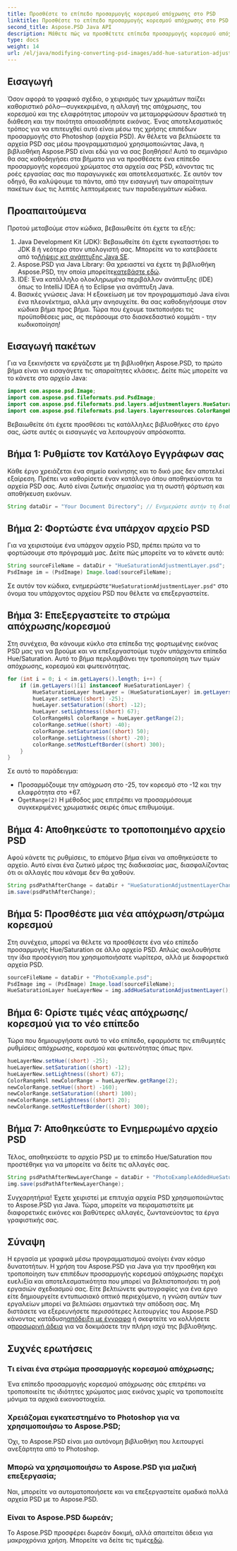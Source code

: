 ```yaml
---
title: Προσθέστε το επίπεδο προσαρμογής κορεσμού απόχρωσης στο PSD
linktitle: Προσθέστε το επίπεδο προσαρμογής κορεσμού απόχρωσης στο PSD
second_title: Aspose.PSD Java API
description: Μάθετε πώς να προσθέτετε επίπεδα προσαρμογής κορεσμού απόχρωσης στο PSD χρησιμοποιώντας το Aspose.PSD για Java σε αυτό το περιεκτικό, βήμα προς βήμα σεμινάριο. Βελτιώστε τη ροή εργασιών σχεδίασης γραφικών.
type: docs
weight: 14
url: /el/java/modifying-converting-psd-images/add-hue-saturation-adjustment-layer-psd/
---
```

## Εισαγωγή
Όσον αφορά το γραφικό σχέδιο, ο χειρισμός των χρωμάτων παίζει καθοριστικό ρόλο—συγκεκριμένα, η αλλαγή της απόχρωσης, του κορεσμού και της ελαφρότητας μπορούν να μεταμορφώσουν δραστικά τη διάθεση και την ποιότητα οποιασδήποτε εικόνας. Ένας αποτελεσματικός τρόπος για να επιτευχθεί αυτό είναι μέσω της χρήσης επιπέδων προσαρμογής στο Photoshop (αρχεία PSD). Αν θέλετε να βελτιώσετε τα αρχεία PSD σας μέσω προγραμματισμού χρησιμοποιώντας Java, η βιβλιοθήκη Aspose.PSD είναι εδώ για να σας βοηθήσει! Αυτό το σεμινάριο θα σας καθοδηγήσει στα βήματα για να προσθέσετε ένα επίπεδο προσαρμογής κορεσμού χρώματος στα αρχεία σας PSD, κάνοντας τις ροές εργασίας σας πιο παραγωγικές και αποτελεσματικές.
Σε αυτόν τον οδηγό, θα καλύψουμε τα πάντα, από την εισαγωγή των απαραίτητων πακέτων έως τις λεπτές λεπτομέρειες των παραδειγμάτων κώδικα.
## Προαπαιτούμενα
Προτού μεταβούμε στον κώδικα, βεβαιωθείτε ότι έχετε τα εξής:
1.  Java Development Kit (JDK): Βεβαιωθείτε ότι έχετε εγκαταστήσει το JDK 8 ή νεότερο στον υπολογιστή σας. Μπορείτε να το κατεβάσετε από το[Λήψεις κιτ ανάπτυξης Java SE](https://www.oracle.com/java/technologies/javase-downloads.html).
2.  Aspose.PSD για Java Library: Θα χρειαστεί να έχετε τη βιβλιοθήκη Aspose.PSD, την οποία μπορείτε[κατεβάστε εδώ](https://releases.aspose.com/psd/java/). 
3. IDE: Ένα κατάλληλο ολοκληρωμένο περιβάλλον ανάπτυξης (IDE) όπως το IntelliJ IDEA ή το Eclipse για ανάπτυξη Java.
4. Βασικές γνώσεις Java: Η εξοικείωση με τον προγραμματισμό Java είναι ένα πλεονέκτημα, αλλά μην ανησυχείτε. θα σας καθοδηγήσουμε στον κώδικα βήμα προς βήμα.
Τώρα που έχουμε τακτοποιήσει τις προϋποθέσεις μας, ας περάσουμε στο διασκεδαστικό κομμάτι - την κωδικοποίηση!
## Εισαγωγή πακέτων
Για να ξεκινήσετε να εργάζεστε με τη βιβλιοθήκη Aspose.PSD, το πρώτο βήμα είναι να εισαγάγετε τις απαραίτητες κλάσεις. Δείτε πώς μπορείτε να το κάνετε στο αρχείο Java:
```java
import com.aspose.psd.Image;
import com.aspose.psd.fileformats.psd.PsdImage;
import com.aspose.psd.fileformats.psd.layers.adjustmentlayers.HueSaturationLayer;
import com.aspose.psd.fileformats.psd.layers.layerresources.ColorRangeHsl;
```
Βεβαιωθείτε ότι έχετε προσθέσει τις κατάλληλες βιβλιοθήκες στο έργο σας, ώστε αυτές οι εισαγωγές να λειτουργούν απρόσκοπτα.
## Βήμα 1: Ρυθμίστε τον Κατάλογο Εγγράφων σας
Κάθε έργο χρειάζεται ένα σημείο εκκίνησης και το δικό μας δεν αποτελεί εξαίρεση. Πρέπει να καθορίσετε έναν κατάλογο όπου αποθηκεύονται τα αρχεία PSD σας. Αυτό είναι ζωτικής σημασίας για τη σωστή φόρτωση και αποθήκευση εικόνων.
```java
String dataDir = "Your Document Directory"; // Ενημερώστε αυτήν τη διαδρομή στον πραγματικό σας κατάλογο
```
## Βήμα 2: Φορτώστε ένα υπάρχον αρχείο PSD
Για να χειριστούμε ένα υπάρχον αρχείο PSD, πρέπει πρώτα να το φορτώσουμε στο πρόγραμμά μας. Δείτε πώς μπορείτε να το κάνετε αυτό:
```java
String sourceFileName = dataDir + "HueSaturationAdjustmentLayer.psd";
PsdImage im = (PsdImage) Image.load(sourceFileName);
```
 Σε αυτόν τον κώδικα, ενημερώστε`"HueSaturationAdjustmentLayer.psd"` στο όνομα του υπάρχοντος αρχείου PSD που θέλετε να επεξεργαστείτε.
## Βήμα 3: Επεξεργαστείτε το στρώμα απόχρωσης/κορεσμού
Στη συνέχεια, θα κάνουμε κύκλο στα επίπεδα της φορτωμένης εικόνας PSD μας για να βρούμε και να επεξεργαστούμε τυχόν υπάρχοντα επίπεδα Hue/Saturation. Αυτό το βήμα περιλαμβάνει την τροποποίηση των τιμών απόχρωσης, κορεσμού και φωτεινότητας.
```java
for (int i = 0; i < im.getLayers().length; i++) {
    if (im.getLayers()[i] instanceof HueSaturationLayer) {
        HueSaturationLayer hueLayer = (HueSaturationLayer) im.getLayers()[i];
        hueLayer.setHue((short) -25);
        hueLayer.setSaturation((short) -12);
        hueLayer.setLightness((short) 67);
        ColorRangeHsl colorRange = hueLayer.getRange(2);
        colorRange.setHue((short) -40);
        colorRange.setSaturation((short) 50);
        colorRange.setLightness((short) -20);
        colorRange.setMostLeftBorder((short) 300);
    }
}
```
Σε αυτό το παράδειγμα:
- Προσαρμόζουμε την απόχρωση στο -25, τον κορεσμό στο -12 και την ελαφρότητα στο +67.
-  Ο`getRange(2)` Η μέθοδος μας επιτρέπει να προσαρμόσουμε συγκεκριμένες χρωματικές σειρές όπως επιθυμούμε.
## Βήμα 4: Αποθηκεύστε το τροποποιημένο αρχείο PSD
Αφού κάνετε τις ρυθμίσεις, το επόμενο βήμα είναι να αποθηκεύσετε το αρχείο. Αυτό είναι ένα ζωτικό μέρος της διαδικασίας μας, διασφαλίζοντας ότι οι αλλαγές που κάναμε δεν θα χαθούν.
```java
String psdPathAfterChange = dataDir + "HueSaturationAdjustmentLayerChanged.psd";
im.save(psdPathAfterChange);
```
## Βήμα 5: Προσθέστε μια νέα απόχρωση/στρώμα κορεσμού
Στη συνέχεια, μπορεί να θέλετε να προσθέσετε ένα νέο επίπεδο προσαρμογής Hue/Saturation σε άλλο αρχείο PSD. Απλώς ακολουθήστε την ίδια προσέγγιση που χρησιμοποιήσατε νωρίτερα, αλλά με διαφορετικά αρχεία PSD.
```java
sourceFileName = dataDir + "PhotoExample.psd";
PsdImage img = (PsdImage) Image.load(sourceFileName);
HueSaturationLayer hueLayerNew = img.addHueSaturationAdjustmentLayer();
```
## Βήμα 6: Ορίστε τιμές νέας απόχρωσης/κορεσμού για το νέο επίπεδο
Τώρα που δημιουργήσατε αυτό το νέο επίπεδο, εφαρμόστε τις επιθυμητές ρυθμίσεις απόχρωσης, κορεσμού και φωτεινότητας όπως πριν.
```java
hueLayerNew.setHue((short) -25);
hueLayerNew.setSaturation((short) -12);
hueLayerNew.setLightness((short) 67);
ColorRangeHsl newColorRange = hueLayerNew.getRange(2);
newColorRange.setHue((short) -160);
newColorRange.setSaturation((short) 100);
newColorRange.setLightness((short) 20);
newColorRange.setMostLeftBorder((short) 300);
```
## Βήμα 7: Αποθηκεύστε το Ενημερωμένο αρχείο PSD
Τέλος, αποθηκεύστε το αρχείο PSD με το επίπεδο Hue/Saturation που προστέθηκε για να μπορείτε να δείτε τις αλλαγές σας.
```java
String psdPathAfterNewLayerChange = dataDir + "PhotoExampleAddedHueSaturation.psd";
img.save(psdPathAfterNewLayerChange);
```
Συγχαρητήρια! Έχετε χειριστεί με επιτυχία αρχεία PSD χρησιμοποιώντας το Aspose.PSD για Java. Τώρα, μπορείτε να πειραματιστείτε με διαφορετικές εικόνες και βαθύτερες αλλαγές, ζωντανεύοντας τα έργα γραφιστικής σας.
## Σύναψη
Η εργασία με γραφικά μέσω προγραμματισμού ανοίγει έναν κόσμο δυνατοτήτων. Η χρήση του Aspose.PSD για Java για την προσθήκη και τροποποίηση των επιπέδων προσαρμογής κορεσμού απόχρωσης παρέχει ευελιξία και αποτελεσματικότητα που μπορεί να βελτιστοποιήσει τη ροή εργασιών σχεδιασμού σας. Είτε βελτιώνετε φωτογραφίες για ένα έργο είτε δημιουργείτε εντυπωσιακό οπτικό περιεχόμενο, η γνώση αυτών των εργαλείων μπορεί να βελτιώσει σημαντικά την απόδοση σας.
 Μη διστάσετε να εξερευνήσετε περισσότερες λειτουργίες του Aspose.PSD κάνοντας κατάδυση[απόδειξη με έγγραφα](https://reference.aspose.com/psd/java/) ή σκεφτείτε να κολλήσετε α[προσωρινή άδεια](https://purchase.aspose.com/temporary-license/) για να δοκιμάσετε την πλήρη ισχύ της βιβλιοθήκης.
## Συχνές ερωτήσεις
### Τι είναι ένα στρώμα προσαρμογής κορεσμού απόχρωσης;
Ένα επίπεδο προσαρμογής κορεσμού απόχρωσης σάς επιτρέπει να τροποποιείτε τις ιδιότητες χρώματος μιας εικόνας χωρίς να τροποποιείτε μόνιμα τα αρχικά εικονοστοιχεία.
### Χρειάζομαι εγκατεστημένο το Photoshop για να χρησιμοποιήσω το Aspose.PSD;
Όχι, το Aspose.PSD είναι μια αυτόνομη βιβλιοθήκη που λειτουργεί ανεξάρτητα από το Photoshop.
### Μπορώ να χρησιμοποιήσω το Aspose.PSD για μαζική επεξεργασία;
Ναι, μπορείτε να αυτοματοποιήσετε και να επεξεργαστείτε ομαδικά πολλά αρχεία PSD με το Aspose.PSD.
### Είναι το Aspose.PSD δωρεάν;
Το Aspose.PSD προσφέρει δωρεάν δοκιμή, αλλά απαιτείται άδεια για μακροχρόνια χρήση. Μπορείτε να δείτε τις τιμές[εδώ](https://purchase.aspose.com/buy).